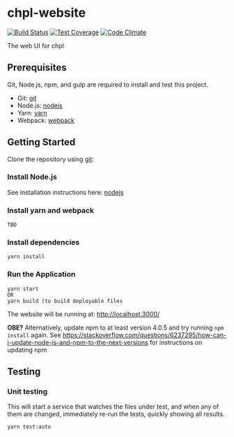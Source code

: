 # chpl-website

[![Build Status](http://54.213.57.151:9090/job/andlar_chpl-website/badge/icon)](http://54.213.57.151:9090/job/andlar_chpl-website)
[![Test Coverage](https://codeclimate.com/github/andlar/chpl-website/badges/coverage.svg)](https://codeclimate.com/github/andlar/chpl-website/coverage)
[![Code Climate](https://codeclimate.com/github/andlar/chpl-website/badges/gpa.svg)](https://codeclimate.com/github/andlar/chpl-website)

The web UI for chpl

## Prerequisites

Git, Node.js, npm, and gulp are required to install and test this project.

 * Git: [git][git]
 * Node.js: [nodejs][nodejs]
 * Yarn: [yarn][yarn]
 * Webpack: [webpack][webpack]

## Getting Started

Clone the repository using [git][git]:

### Install Node.js

See installation instructions here: [nodejs][nodejs]

### Install yarn and webpack

```
TBD
```

### Install dependencies

```
yarn install
```

### Run the Application

```
yarn start
OR
yarn build (to build deployable files
```

The website will be running at: [http://localhost:3000/](http://localhost:3000/)

**OBE?** Alternatively, update npm to at least version 4.0.5 and try running `npm install` again. See https://stackoverflow.com/questions/6237295/how-can-i-update-node-js-and-npm-to-the-next-versions for instructions on updating npm

## Testing

### Unit testing

This will start a service that watches the files under test, and when any of them are changed, immediately re-run the tests, quickly showing all results.

```
yarn test:auto
```

[git]: http://git-scm.com/
[nodejs]: https://nodejs.org/en/download/
[yarn]: https://yarnpkg.com/en/
[webpack]: https://webpack.js.org/
